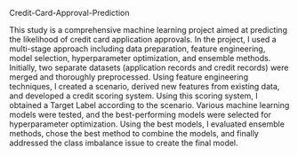 Credit-Card-Approval-Prediction

This study is a comprehensive machine learning project aimed at predicting the likelihood of credit card application approvals. In the project, I used a multi-stage approach including data preparation, feature engineering, model selection, hyperparameter optimization, and ensemble methods. Initially, two separate datasets (application records and credit records) were merged and thoroughly preprocessed. Using feature engineering techniques, I created a scenario, derived new features from existing data, and developed a credit scoring system. Using this scoring system, I obtained a Target Label according to the scenario. Various machine learning models were tested, and the best-performing models were selected for hyperparameter optimization. Using the best models, I evaluated ensemble methods, chose the best method to combine the models, and finally addressed the class imbalance issue to create the final model.
